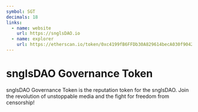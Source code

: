```yaml
---
symbol: SGT
decimals: 18
links:
  - name: website
    url: https://snglsDAO.io
  - name: explorer
    url: https://etherscan.io/token/0xc4199fB6FFDb30A829614becA030f9042f1c3992
---
```


# snglsDAO Governance Token

snglsDAO Governance Token is the reputation token for the snglsDAO. Join the revolution of unstoppable media and the fight for freedom from censorship!
